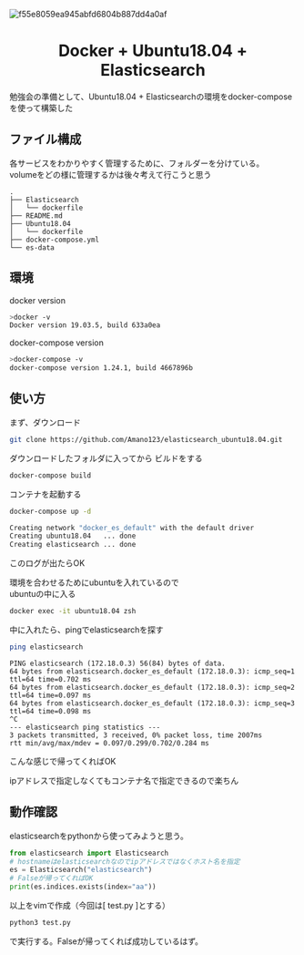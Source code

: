 
![f55e8059ea945abfd6804b887dd4a0af](https://user-images.githubusercontent.com/39152214/76674089-fb3e3000-65ee-11ea-9f52-f9efc5f6d89a.gif)

# <center>Docker + Ubuntu18.04 + Elasticsearch</center>
勉強会の準備として、Ubuntu18.04 + Elasticsearchの環境をdocker-composeを使って構築した

## ファイル構成
各サービスをわかりやすく管理するために、フォルダーを分けている。  
volumeをどの様に管理するかは後々考えて行こうと思う
```
.
├── Elasticsearch
│   └── dockerfile
├── README.md
├── Ubuntu18.04
│   └── dockerfile
├── docker-compose.yml
└── es-data
```

## 環境
docker version
```bash 
>docker -v
Docker version 19.03.5, build 633a0ea
```
docker-compose version

```bash 
>docker-compose -v 
docker-compose version 1.24.1, build 4667896b
```

## 使い方
まず、ダウンロード
```bash 
git clone https://github.com/Amano123/elasticsearch_ubuntu18.04.git
```

ダウンロードしたフォルダに入ってから
ビルドをする

```bash 
docker-compose build
```

コンテナを起動する

```bash 
docker-compose up -d
```

```bash 
Creating network "docker_es_default" with the default driver
Creating ubuntu18.04   ... done
Creating elasticsearch ... done
```
このログが出たらOK

環境を合わせるためにubuntuを入れているので  
ubuntuの中に入る
```bash 
docker exec -it ubuntu18.04 zsh
```

中に入れたら、pingでelasticsearchを探す

```bash 
ping elasticsearch
```

```log
PING elasticsearch (172.18.0.3) 56(84) bytes of data.
64 bytes from elasticsearch.docker_es_default (172.18.0.3): icmp_seq=1 ttl=64 time=0.702 ms
64 bytes from elasticsearch.docker_es_default (172.18.0.3): icmp_seq=2 ttl=64 time=0.097 ms
64 bytes from elasticsearch.docker_es_default (172.18.0.3): icmp_seq=3 ttl=64 time=0.098 ms
^C
--- elasticsearch ping statistics ---
3 packets transmitted, 3 received, 0% packet loss, time 2007ms
rtt min/avg/max/mdev = 0.097/0.299/0.702/0.284 ms
```
こんな感じで帰ってくればOK

ipアドレスで指定しなくてもコンテナ名で指定できるので楽ちん

## 動作確認
elasticsearchをpythonから使ってみようと思う。

```python
from elasticsearch import Elasticsearch
# hostnameはelasticsearchなのでipアドレスではなくホスト名を指定
es = Elasticsearch("elasticsearch")
# Falseが帰ってくればOK
print(es.indices.exists(index="aa"))
```

以上をvimで作成（今回は[ test.py ]とする）

```bash
python3 test.py
```
で実行する。Falseが帰ってくれば成功しているはず。